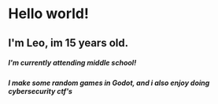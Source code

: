 <!--<p align="center">
  <img align="center" src="https://github-readme-stats.vercel.app/api?username=LeoHP08&show_icons=true&theme=chartreuse-dark"/>
</p>-->
# Hello world!
## I'm Leo, im 15 years old.
##### I'm currently attending middle school!
##### I make some random games in Godot, and i also enjoy doing cybersecurity ctf's
